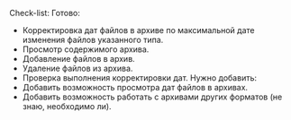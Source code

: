 Check-list: Готово:
- Корректировка дат файлов в архиве по максимальной дате изменения файлов указанного типа.
- Просмотр содержимого архива.
- Добавление файлов в архив.
- Удаление файлов из архива.
- Проверка выполнения корректировки дат.
Нужно добавить:
- Добавить возможность просмотра дат файлов в архивах.
- Добавить возможность работать с архивами других форматов (не знаю, необходимо ли).
